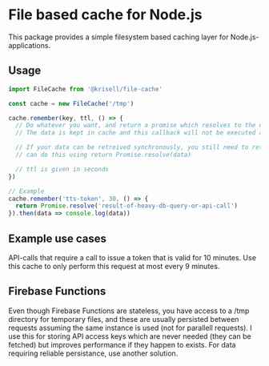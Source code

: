 # File based cache for Node.js
This package provides a simple filesystem based caching layer for Node.js-applications.

## Usage

```js
import FileCache from '@krisell/file-cache'

const cache = new FileCache('/tmp')

cache.remember(key, ttl, () => {
  // Do whatever you want, and return a promise which resolves to the data you like to cache.
  // The data is kept in cache and this callback will not be executed again until the cache has expired.

  // If your data can be retreived synchronously, you still need to return a promise and
  // can do this using return Promise.resolve(data)

  // ttl is given in seconds
})

// Example
cache.remember('tts-token', 30, () => {
  return Promise.resolve('result-of-heavy-db-query-or-api-call')
}).then(data => console.log(data))
```

## Example use cases
API-calls that require a call to issue a token that is valid for 10 minutes. Use this cache to only perform this request at most every 9 minutes.

## Firebase Functions
Even though Firebase Functions are stateless, you have access to a /tmp directory for temporary files, and these are usually persisted between requests assuming the same instance is used (not for parallell requests). I use this for storing API access keys which are never needed (they can be fetched) but improves performance if they happen to exists. For data requiring reliable persistance, use another solution.

